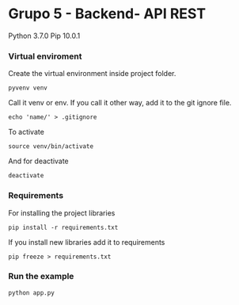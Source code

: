 # Grupo 5 - Backend- API REST
Python 3.7.0
Pip 10.0.1
### Virtual enviroment
Create the virtual environment inside project folder. 
```
pyvenv venv
```
Call it venv or env. If you call it other way, add it to the git ignore file.
```
echo 'name/' > .gitignore
```
To activate 
```
source venv/bin/activate
```
And for deactivate
```
deactivate
```

### Requirements
For installing the project libraries
```
pip install -r requirements.txt
```
If you install new libraries add it to requirements
```
pip freeze > requirements.txt
```

### Run the example
```
python app.py
```
